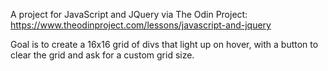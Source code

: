 A project for JavaScript and JQuery via The Odin Project:
https://www.theodinproject.com/lessons/javascript-and-jquery

Goal is to create a 16x16 grid of divs that light up on hover, with a button to clear the grid and ask for a custom grid size.
